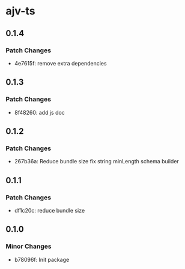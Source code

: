 # ajv-ts

## 0.1.4

### Patch Changes

- 4e7615f: remove extra dependencies

## 0.1.3

### Patch Changes

- 8f48260: add js doc

## 0.1.2

### Patch Changes

- 267b36a: Reduce bundle size
  fix string minLength schema builder

## 0.1.1

### Patch Changes

- df1c20c: reduce bundle size

## 0.1.0

### Minor Changes

- b78096f: Init package

